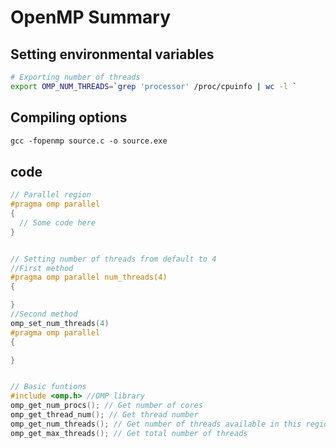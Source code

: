 OpenMP Summary
====


Setting environmental variables
----
```bash
# Exporting number of threads
export OMP_NUM_THREADS=`grep 'processor' /proc/cpuinfo | wc -l `
```


Compiling options
----
```gcc
gcc -fopenmp source.c -o source.exe
```


code
---
```c
// Parallel region
#pragma omp parallel
{
  // Some code here
}


// Setting number of threads from default to 4
//First method
#pragma omp parallel num_threads(4)
{

}
//Second method
omp_set_num_threads(4)
#pragma omp parallel
{

}


// Basic funtions
#include <omp.h> //OMP library
omp_get_num_procs(); // Get number of cores
omp_get_thread_num(); // Get thread number
omp_get_num_threads(); // Get number of threads available in this region
omp_get_max_threads(); // Get total number of threads
```
